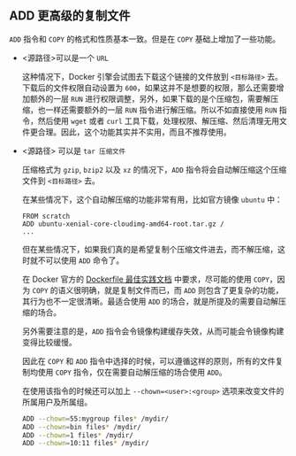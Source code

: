 ## ADD 更高级的复制文件

`ADD` 指令和 `COPY` 的格式和性质基本一致。但是在 `COPY` 基础上增加了一些功能。

- <源路径>可以是一个 `URL `

  这种情况下，Docker 引擎会试图去下载这个链接的文件放到 `<目标路径>` 去。下载后的文件权限自动设置为 `600`，如果这并不是想要的权限，那么还需要增加额外的一层 `RUN` 进行权限调整，另外，如果下载的是个压缩包，需要解压缩，也一样还需要额外的一层 `RUN` 指令进行解压缩。所以不如直接使用 `RUN` 指令，然后使用 `wget` 或者 `curl` 工具下载，处理权限、解压缩、然后清理无用文件更合理。因此，这个功能其实并不实用，而且不推荐使用。

- <源路径> 可以是 `tar 压缩文件`

  压缩格式为 `gzip`, `bzip2` 以及 `xz` 的情况下，`ADD` 指令将会自动解压缩这个压缩文件到 `<目标路径>` 去。

  在某些情况下，这个自动解压缩的功能非常有用，比如官方镜像 `ubuntu` 中：

  ```docker
  FROM scratch
  ADD ubuntu-xenial-core-cloudimg-amd64-root.tar.gz /
  ...
  ```

  但在某些情况下，如果我们真的是希望复制个压缩文件进去，而不解压缩，这时就不可以使用 `ADD` 命令了。

  在 Docker 官方的 [Dockerfile 最佳实践文档](https://yeasy.gitbooks.io/docker_practice/content/appendix/best_practices.html) 中要求，尽可能的使用 `COPY`，因为 `COPY` 的语义很明确，就是复制文件而已，而 `ADD` 则包含了更复杂的功能，其行为也不一定很清晰。最适合使用 `ADD` 的场合，就是所提及的需要自动解压缩的场合。

  另外需要注意的是，`ADD` 指令会令镜像构建缓存失效，从而可能会令镜像构建变得比较缓慢。

  因此在 `COPY` 和 `ADD` 指令中选择的时候，可以遵循这样的原则，所有的文件复制均使用 `COPY` 指令，仅在需要自动解压缩的场合使用 `ADD`。

  在使用该指令的时候还可以加上 `--chown=<user>:<group>` 选项来改变文件的所属用户及所属组。

  ```bash
  ADD --chown=55:mygroup files* /mydir/
  ADD --chown=bin files* /mydir/
  ADD --chown=1 files* /mydir/
  ADD --chown=10:11 files* /mydir/
  ```